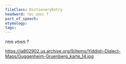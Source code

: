 ```yaml
---
fileClass: DictionaryEntry
headword: מאַפּע מפּה ?
part_of_speech: 
etymology: 
tags: 
---
```

מאַפּע מפּה ?

https://ia802902.us.archive.org/9/items/Yiddish-Dialect-Maps/Guggenheim-Gruenberg_karte_14.jpg